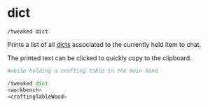 # dict

`/tweaked dict`

Prints a list of all [dicts](/arguments/dict/) associated to the currently held item to chat.

The printed text can be clicked to quickly copy to the clipboard.

```python
#while holding a crafting table in the main hand

/tweaked dict
<workbench>
<craftingTableWood>
```
